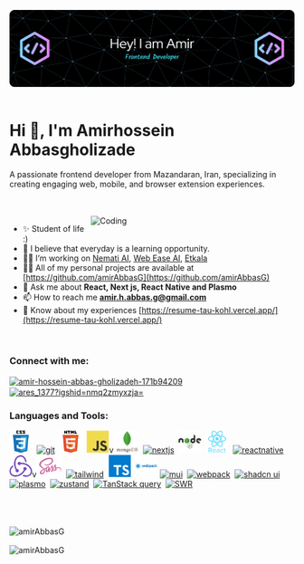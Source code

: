 [![MasterHead](./github-header-banner.png)](https://resume-tau-kohl.vercel.app)
<br />
<br />
<h1 align="left">Hi 👋, I'm Amirhossein Abbasgholizade</h1>
<p align="left">A passionate frontend developer from Mazandaran, Iran, specializing in creating engaging web, mobile, and browser extension experiences.</p>
 <br />
 <br />

<img align="right" alt="Coding" width="360" src="https://www.lambdatest.com/resources/images/news24.gif">

- ✨ Student of life :)
- 🌱 I believe that everyday is a learning opportunity.
- 👷‍♂️ I’m working on [Nemati AI](https://nemati.ai/), [Web Ease AI](https://chromewebstore.google.com/detail/web-ease-ai-chatgpt-ai-as/kdjcjiijhjhcpbpcnlakjhbaadioecde?hl=en-US&utm_source=ext_sidebar), [Etkala](https://etkala.ir/)
- 👨‍💻 All of my personal projects are available at [https://github.com/amirAbbasG](https://github.com/amirAbbasG)
- 💬 Ask me about **React, Next js, React Native and Plasmo**
- 📫 How to reach me **amir.h.abbas.g@gmail.com**
- 📄 Know about my experiences [https://resume-tau-kohl.vercel.app/](https://resume-tau-kohl.vercel.app/)

<br />
<h3 align="left">Connect with me:</h3>
<p align="left">
<a href="https://www.linkedin.com/in/amir-hossein-abbasgholizade-9a422b13b" target="blank"><img align="center" src="https://raw.githubusercontent.com/rahuldkjain/github-profile-readme-generator/master/src/images/icons/Social/linked-in-alt.svg" alt="amir-hossein-abbas-gholizadeh-171b94209" height="30" width="40" /></a>&nbsp;
<a href="https://instagram.com/ares_1377?igshid=nmq2zmyxzja=" target="blank"><img align="center" src="https://raw.githubusercontent.com/rahuldkjain/github-profile-readme-generator/master/src/images/icons/Social/instagram.svg" alt="ares_1377?igshid=nmq2zmyxzja=" height="30" width="40" /></a>
</p>

<h3 align="left">Languages and Tools:</h3>
<a href="https://www.w3schools.com/css/" target="_blank" rel="noreferrer"><img src="https://raw.githubusercontent.com/devicons/devicon/master/icons/css3/css3-original-wordmark.svg" alt="css3" width="40" height="40" /></a>&nbsp;   
<a href="https://git-scm.com/" target="_blank" rel="noreferrer"><img src="https://www.vectorlogo.zone/logos/git-scm/git-scm-icon.svg" alt="git" width="40" height="40"/></a>&nbsp;
<a href="https://www.w3.org/html/" target="_blank" rel="noreferrer"><img src="https://raw.githubusercontent.com/devicons/devicon/master/icons/html5/html5-original-wordmark.svg" alt="html5" width="40" height="40"/></a>&nbsp;
<a href="https://developer.mozilla.org/en-US/docs/Web/JavaScript" target="_blank" rel="noreferrer"><img src="https://raw.githubusercontent.com/devicons/devicon/master/icons/javascript/javascript-original.svg" alt="javascript" width="40" height="40"/></a>v
<a href="https://www.mongodb.com/" target="_blank" rel="noreferrer"><img src="https://raw.githubusercontent.com/devicons/devicon/master/icons/mongodb/mongodb-original-wordmark.svg" alt="mongodb" width="40" height="40"/></a>&nbsp; 
<a href="https://nextjs.org/" target="_blank" rel="noreferrer"><img src="https://cdn.worldvectorlogo.com/logos/nextjs-2.svg" alt="nextjs" width="40" height="40"/></a>&nbsp;
<a href="https://nodejs.org" target="_blank" rel="noreferrer"><img src="https://raw.githubusercontent.com/devicons/devicon/master/icons/nodejs/nodejs-original-wordmark.svg" alt="nodejs" width="40" height="40"/></a>&nbsp;
<a href="https://reactjs.org/" target="_blank" rel="noreferrer"><img src="https://raw.githubusercontent.com/devicons/devicon/master/icons/react/react-original-wordmark.svg" alt="react" width="40" height="40"/></a>&nbsp;
<a href="https://reactnative.dev/" target="_blank" rel="noreferrer"><img src="https://reactnative.dev/img/header_logo.svg" alt="reactnative" width="40" height="40"/></a>&nbsp;
<a href="https://redux.js.org" target="_blank" rel="noreferrer"><img src="https://raw.githubusercontent.com/devicons/devicon/master/icons/redux/redux-original.svg" alt="redux" width="40" height="40"/></a>v
<a href="https://sass-lang.com" target="_blank" rel="noreferrer"><img src="https://raw.githubusercontent.com/devicons/devicon/master/icons/sass/sass-original.svg" alt="sass" width="40" height="40"/></a>&nbsp;
<a href="https://tailwindcss.com/" target="_blank" rel="noreferrer"><img src="https://www.vectorlogo.zone/logos/tailwindcss/tailwindcss-icon.svg" alt="tailwind" width="40" height="40"/></a>&nbsp;
<a href="https://www.typescriptlang.org/" target="_blank" rel="noreferrer"><img src="https://raw.githubusercontent.com/devicons/devicon/master/icons/typescript/typescript-original.svg" alt="typescript" width="40" height="40"/></a>&nbsp;
<a href="https://webpack.js.org" target="_blank" rel="noreferrer"><img src="https://raw.githubusercontent.com/devicons/devicon/d00d0969292a6569d45b06d3f350f463a0107b0d/icons/webpack/webpack-original-wordmark.svg" alt="webpack" width="40" height="40"/></a>
<a href="https://mui.com" target="_blank" rel="noreferrer"><img src="https://mui.com/static/logo.png" alt="mui" width="40" height="40"/></a>&nbsp;
<a href="https://sass-lang.com" target="_blank" rel="noreferrer"><img src="https://sass-lang.com/assets/img/logos/logo.svg" alt="webpack" width="40" height="40"/></a>&nbsp;
<a href="https://ui.shadcn.com/" target="_blank" rel="noreferrer"><img src="https://avatars.githubusercontent.com/u/139895814?s=48&v=4" alt="shadcn ui" width="40" height="40"/></a>&nbsp;
<a href="https://www.plasmo.com/" target="_blank" rel="noreferrer"><img src="https://avatars.githubusercontent.com/u/96090470?s=40&v=4" alt="plasmo" width="40" height="40"/></a>&nbsp;
<a href="https://zustand-demo.pmnd.rs/" target="_blank" rel="noreferrer"><img src="https://avatars.githubusercontent.com/u/45790596?s=48&v=4" alt="zustand" width="40" height="40"/></a>&nbsp;
<a href="https://tanstack.com/" target="_blank" rel="noreferrer"><img src="https://avatars.githubusercontent.com/u/72518640?s=48&v=4" alt="TanStack query" width="40" height="40"/></a>&nbsp;
<a href="https://swr.vercel.app/" target="_blank" rel="noreferrer"><img src="https://avatars.githubusercontent.com/u/14985020?s=48&v=4" alt="SWR" width="40" height="40"/></a>&nbsp;
<br/>
<br/>
<br/>
<br />
<p><img align="center" src="https://github-readme-stats.vercel.app/api/top-langs?username=amirAbbasG&show_icons=true&locale=en&layout=compact&theme=tokyonight" alt="amirAbbasG" /></p>
<p><img align="center" src="https://github-readme-streak-stats.herokuapp.com/?user=amirAbbasG&&theme=tokyonight" alt="amirAbbasG" /></p>


